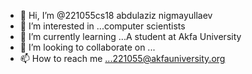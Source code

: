 - 👋 Hi, I’m @221055cs18 abdulaziz nigmayullaev
- 👀 I’m interested in ...computer scientists 
- 🌱 I’m currently learning ...A student at Akfa University
- 💞️ I’m looking to collaborate on ...
- 📫 How to reach me ...221055@akfauniversity.org

<!---
221055cs18/221055cs18 is a ✨ special ✨ repository because its `README.md` (this file) appears on your GitHub profile.
You can click the Preview link to take a look at your changes.
--->

